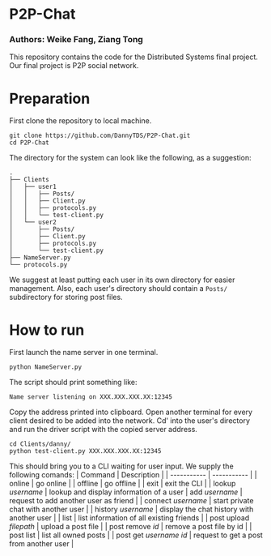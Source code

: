 # P2P-Chat

### Authors: Weike Fang, Ziang Tong
This repository contains the code for the Distributed Systems final project. Our final project is P2P social network.

# Preparation
First clone the repository to local machine.
```
git clone https://github.com/DannyTDS/P2P-Chat.git
cd P2P-Chat
```

The directory for the system can look like the following, as a suggestion:
```
.
├── Clients
│   ├── user1
│   │   ├── Posts/
│   │   ├── Client.py
│   │   ├── protocols.py
│   │   └── test-client.py
│   └── user2
│       ├── Posts/
│       ├── Client.py
│       ├── protocols.py
│       └── test-client.py
├── NameServer.py
└── protocols.py
```
We suggest at least putting each user in its own directory for easier management. Also, each user's directory should contain a ```Posts/``` subdirectory for storing post files.

# How to run
First launch the name server in one terminal.
```
python NameServer.py
```
The script should print something like:
```
Name server listening on XXX.XXX.XXX.XX:12345
```
Copy the address printed into clipboard. Open another terminal for every client desired to be added into the network. Cd' into the user's directory and run the driver script with the copied server address.
```
cd Clients/danny/
python test-client.py XXX.XXX.XXX.XX:12345
```
This should bring you to a CLI waiting for user input. We supply the following comands:
| Command      | Description |
| ----------- | ----------- |
| online      | go online       |
| offline   | go offline        |
| exit      | exit the CLI |
| lookup *username* | lookup and display information of a user
| add *username* | request to add another user as friend |
| connect *username* | start private chat with another user |
| history *username* | display the chat history with another user |
| list | list information of all existing friends |
| post upload *filepath* | upload a post file |
| post remove *id* | remove a post file by id |
| post list | list all owned posts |
| post get *username* *id* | request to get a post from another user |